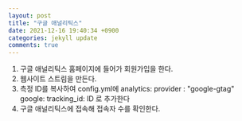 ```yaml
---
layout: post
title: "구글 애널리틱스"
date: 2021-12-16 19:40:34 +0900
categories: jekyll update
comments: true
---
```

1. 구글 애널리틱스 홈페이지에 들어가 회원가입을 한다.
2. 웹사이트 스트림을 만든다.
3. 측정 ID를 복사하여 config.yml에 
analytics:
  provider : "google-gtag"
  google:
    tracking_id: ID
로 추가한다
4. 구글 애널리틱스에 접속해 접속자 수를 확인한다.